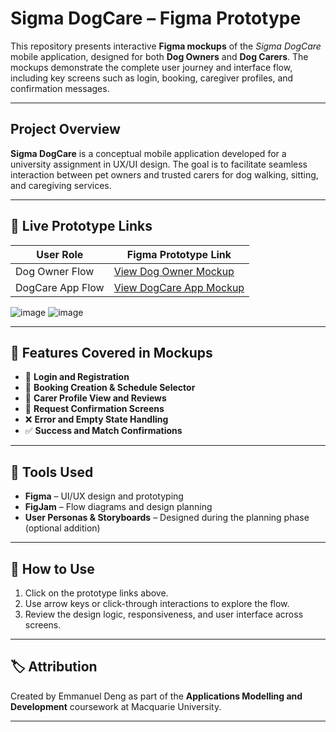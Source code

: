 #  Sigma DogCare – Figma Prototype

This repository presents interactive **Figma mockups** of the *Sigma DogCare* mobile application, designed for both **Dog Owners** and **Dog Carers**. The mockups demonstrate the complete user journey and interface flow, including key screens such as login, booking, caregiver profiles, and confirmation messages.

---

##  Project Overview

**Sigma DogCare** is a conceptual mobile application developed for a university assignment in UX/UI design. The goal is to facilitate seamless interaction between pet owners and trusted carers for dog walking, sitting, and caregiving services.

---

## 🔗 Live Prototype Links

| User Role        | Figma Prototype Link                                                                 |
|------------------|--------------------------------------------------------------------------------------|
| Dog Owner Flow   | [View Dog Owner Mockup](https://www.figma.com/proto/4msikPxHKXcXKHdnPPaSOk?node-id=0-1&t=nNJtwn8v9GBRulol-6)   |
| DogCare App Flow | [View DogCare App Mockup](https://www.figma.com/proto/4msikPxHKXcXKHdnPPaSOk?node-id=1-2&t=nNJtwn8v9GBRulol-6) |
![image](https://github.com/user-attachments/assets/652d6ad7-6772-49a1-9c40-0344c429b797)
![image](https://github.com/user-attachments/assets/9c1796d6-3999-4a7f-bfcf-5322e52bbc2f)


---

## 🧩 Features Covered in Mockups

- 🔐 **Login and Registration**
- 📅 **Booking Creation & Schedule Selector**
- 👤 **Carer Profile View and Reviews**
- 💬 **Request Confirmation Screens**
- ❌ **Error and Empty State Handling**
- ✅ **Success and Match Confirmations**

---

## 🎨 Tools Used

- **Figma** – UI/UX design and prototyping
- **FigJam** – Flow diagrams and design planning
- **User Personas & Storyboards** – Designed during the planning phase (optional addition)

---

## 📁 How to Use

1. Click on the prototype links above.
2. Use arrow keys or click-through interactions to explore the flow.
3. Review the design logic, responsiveness, and user interface across screens.

---

## 🏷 Attribution

Created by Emmanuel Deng as part of the **Applications Modelling and Development** coursework at Macquarie University.

---

